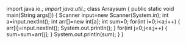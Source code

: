 import java.io.*;
import java.util.*;
class Arraysum
{
public static void main(String args[])
  {
	Scanner input=new Scanner(System.in);
	int a=input.nextInt();
	int arr[]=new int[a];
	int sum=0;
	for(int i=0;i<a;i++)
	{
		arr[i]=input.nextInt();
		System.out.println();
	}
	for(int j=0;j<a;j++)
	{
		sum=sum+arr[j];
	}
	System.out.println(sum);
  }
} 
